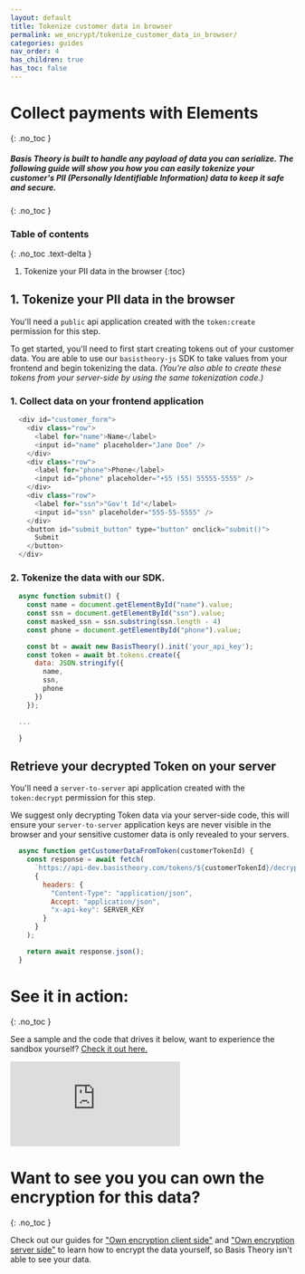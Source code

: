 ```yaml
---
layout: default
title: Tokenize customer data in browser
permalink: we_encrypt/tokenize_customer_data_in_browser/
categories: guides
nav_order: 4
has_children: true
has_toc: false
---
```

# Collect payments with Elements
{: .no_toc }

##### Basis Theory is built to handle any payload of data you can serialize. The following guide will show you how you can easily tokenize your customer's PII (Personally Identifiable Information) data to keep it safe and secure.

{: .no_toc }


### Table of contents
{: .no_toc .text-delta }

1. Tokenize your PII data in the browser
{:toc}


## 1. Tokenize your PII data in the browser

<span class="base-alert warning">
  <span>
    You'll need a <code>public</code> api application created with the <code>token:create</code> permission for this step.
  </span>
</span>

To get started, you'll need to first start creating tokens out of your customer data. You are able to use our <code>basistheory-js</code> SDK to take values from your frontend and begin tokenizing the data. *(You're also able to create these tokens from your server-side by using the same tokenization code.)*

### 1. Collect data on your frontend application

```js
  <div id="customer_form">
    <div class="row">
      <label for="name">Name</label>
      <input id="name" placeholder="Jane Doe" />
    </div>
    <div class="row">
      <label for="phone">Phone</label>
      <input id="phone" placeholder="+55 (55) 55555-5555" />
    </div>
    <div class="row">
      <label for="ssn">"Gov't Id"</label>
      <input id="ssn" placeholder="555-55-5555" />
    </div>
    <button id="submit_button" type="button" onclick="submit()">
      Submit
    </button>
  </div>
```

### 2. Tokenize the data with our SDK.

```js
  async function submit() {
    const name = document.getElementById("name").value;
    const ssn = document.getElementById("ssn").value;
    const masked_ssn = ssn.substring(ssn.length - 4)
    const phone = document.getElementById("phone").value;

    const bt = await new BasisTheory().init('your_api_key');
    const token = await bt.tokens.create({
      data: JSON.stringify({
        name,
        ssn,
        phone
      })
    });

  ...

  }
```

## Retrieve your decrypted Token on your server

<span class="base-alert warning">
  <span>
    You'll need a <code>server-to-server</code> api application created with the <code>token:decrypt</code> permission for this step.
  </span>
</span>

We suggest only decrypting Token data via your server-side code, this will ensure your <code>server-to-server</code> application keys are never visible in the browser and your sensitive customer data is only revealed to your servers.

```js
  async function getCustomerDataFromToken(customerTokenId) {
    const response = await fetch(
      `https://api-dev.basistheory.com/tokens/${customerTokenId}/decrypt`,
      {
        headers: {
          "Content-Type": "application/json",
          Accept: "application/json",
          "x-api-key": SERVER_KEY
        }
      }
    );

    return await response.json();
  }
```

# See it in action:
{: .no_toc }

See a sample and the code that drives it below, want to experience the sandbox yourself? [Check it out here.]("https://codesandbox.io/s/tokenize-customer-data-ifqz0")
<div class="iframe-container">
  <iframe src="https://ifqz0.sse.codesandbox.io/" class="iframe-code" allowfullscreen="" frameborder="0"></iframe>
</div>

# Want to see you you can own the encryption for this data?
{: .no_toc }

Check out our guides for ["Own encryption client side"]("https://guides.basistheory.com/own-encryption-client-side") and ["Own encryption server side"]("https://guides.basistheory.com/own-encryption-server-side") to learn how to encrypt the data yourself, so Basis Theory isn't able to see your data.